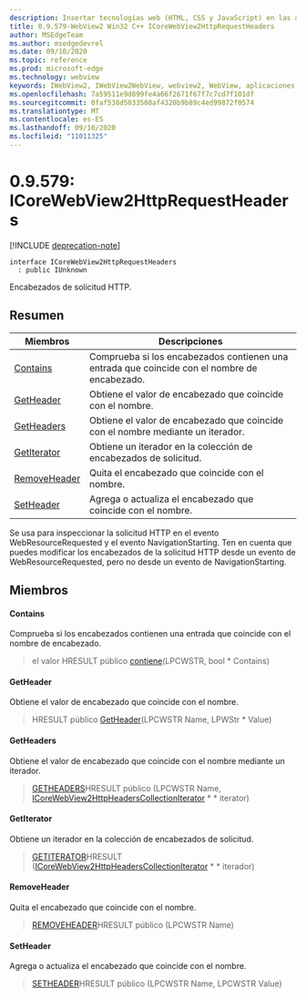 ```yaml
---
description: Insertar tecnologías web (HTML, CSS y JavaScript) en las aplicaciones nativas con el control Microsoft Edge WebView2
title: 0.9.579-WebView2 Win32 C++ ICoreWebView2HttpRequestHeaders
author: MSEdgeTeam
ms.author: msedgedevrel
ms.date: 09/10/2020
ms.topic: reference
ms.prod: microsoft-edge
ms.technology: webview
keywords: IWebView2, IWebView2WebView, webview2, WebView, aplicaciones Win32, Win32, Edge, ICoreWebView2, ICoreWebView2Controller, control de explorador, HTML Edge, ICoreWebView2HttpRequestHeaders
ms.openlocfilehash: 7a59511e9d899fe4a66f2671f67f7c7cd7f101df
ms.sourcegitcommit: 0faf538d5033508af4320b9b89c4ed99872f0574
ms.translationtype: MT
ms.contentlocale: es-ES
ms.lasthandoff: 09/10/2020
ms.locfileid: "11011325"
---
```

# 0.9.579: ICoreWebView2HttpRequestHeaders 

[!INCLUDE [deprecation-note](../../includes/deprecation-note.md)]

```
interface ICoreWebView2HttpRequestHeaders
  : public IUnknown
```

Encabezados de solicitud HTTP.

## Resumen

 Miembros                        | Descripciones
--------------------------------|---------------------------------------------
[Contains](#contains) | Comprueba si los encabezados contienen una entrada que coincide con el nombre de encabezado.
[GetHeader](#getheader) | Obtiene el valor de encabezado que coincide con el nombre.
[GetHeaders](#getheaders) | Obtiene el valor de encabezado que coincide con el nombre mediante un iterador.
[GetIterator](#getiterator) | Obtiene un iterador en la colección de encabezados de solicitud.
[RemoveHeader](#removeheader) | Quita el encabezado que coincide con el nombre.
[SetHeader](#setheader) | Agrega o actualiza el encabezado que coincide con el nombre.

Se usa para inspeccionar la solicitud HTTP en el evento WebResourceRequested y el evento NavigationStarting. Ten en cuenta que puedes modificar los encabezados de la solicitud HTTP desde un evento de WebResourceRequested, pero no desde un evento de NavigationStarting.

## Miembros

#### Contains 

Comprueba si los encabezados contienen una entrada que coincide con el nombre de encabezado.

> el valor HRESULT público [contiene](#contains)(LPCWSTR, bool * Contains)

#### GetHeader 

Obtiene el valor de encabezado que coincide con el nombre.

> HRESULT público [GetHeader](#getheader)(LPCWSTR Name, LPWStr * Value)

#### GetHeaders 

Obtiene el valor de encabezado que coincide con el nombre mediante un iterador.

> [GETHEADERS](#getheaders)HRESULT público (LPCWSTR Name, [ICoreWebView2HttpHeadersCollectionIterator](icorewebview2httpheaderscollectioniterator.md) * * iterator)

#### GetIterator 

Obtiene un iterador en la colección de encabezados de solicitud.

> [GETITERATOR](#getiterator)HRESULT ([ICoreWebView2HttpHeadersCollectionIterator](icorewebview2httpheaderscollectioniterator.md) * * iterador)

#### RemoveHeader 

Quita el encabezado que coincide con el nombre.

> [REMOVEHEADER](#removeheader)HRESULT público (LPCWSTR Name)

#### SetHeader 

Agrega o actualiza el encabezado que coincide con el nombre.

> [SETHEADER](#setheader)HRESULT público (LPCWSTR Name, LPCWSTR Value)


